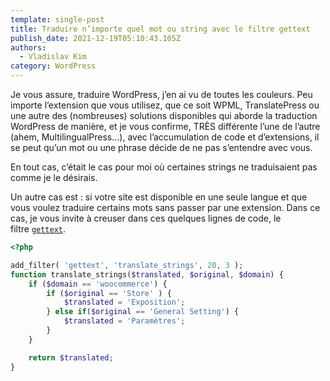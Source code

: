 ```yaml
---
template: single-post
title: Traduire n’importe quel mot ou string avec le filtre gettext
publish_date: 2021-12-19T05:10:43.105Z
authors:
  - Vladislav Kim
category: WordPress
---
```

Je vous assure, traduire WordPress, j’en ai vu de toutes les couleurs. Peu importe l’extension que vous utilisez, que ce soit WPML, TranslatePress ou une autre des (nombreuses) solutions disponibles qui aborde la traduction WordPress de manière, et je vous confirme, TRÈS différente l’une de l’autre (ahem, MultilingualPress…), avec l’accumulation de code et d’extensions, il se peut qu’un mot ou une phrase décide de ne pas s’entendre avec vous.

En tout cas, c’était le cas pour moi où certaines strings ne traduisaient pas comme je le désirais.

Un autre cas est : si votre site est disponible en une seule langue et que vous voulez traduire certains mots sans passer par une extension. Dans ce cas, je vous invite à creuser dans ces quelques lignes de code, le filtre [`gettext`](https://developer.wordpress.org/reference/hooks/gettext/).

```php
<?php

add_filter( 'gettext', 'translate_strings', 20, 3 );
function translate_strings($translated, $original, $domain) {
	if ($domain == 'woocommerce') {
		if ($original == 'Store' ) {
			$translated = 'Exposition';
		} else if($original == 'General Setting') {
			$translated = 'Paramètres';
		}
	}

	return $translated;
}
```